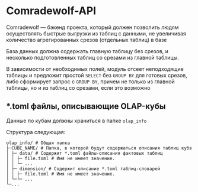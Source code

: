 # Comradewolf-API

Comradewolf — бэкенд проекта, который должен позволить людям осуществлять быстрые выгрузки из таблиц 
с данными, не увеличивая количество агрегированных срезов (отдельных таблиц) в базе

База данных должна содержать главную таблицу без срезов, и несколько подготовленных таблиц со срезами из главной таблицы.

В зависимости от необходимых полей, модуль отсеет неподходящие таблицы и предложит простой ```SELECT``` без ```GROUP BY```
для готовых срезов, либо сформирует запрос с ```GROUP BY```, причем не только из главной таблицы, но и из таблиц
со срезами, если это возможно

## *.toml файлы, описывающие OLAP-кубы

Данные по кубам должны храниться в папке ```olap_info```

Структура следующая:
```
olap_info/ # Общая папка
├─CUBE_NAME/ # Папка, в которой будут содержаться описания таблиц кубв
│ ├─ data/ # Содержит *.toml файлы-описания фактовых таблиц
│ │ ├─ file.toml # Имя не имеет значение.
│ │ └─ ...
│ ├─ dimension/ # Содержит описание *.toml таблиц-словарей
│ │ ├─ file.toml # Имя не имеет значение.
│ └─└─ ...
└─...
```

